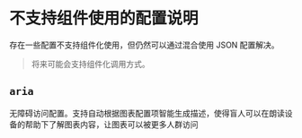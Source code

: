 
# 不支持组件使用的配置说明

存在一些配置不支持组件化使用，但仍然可以通过混合使用 JSON 配置解决。

> 将来可能会支持组件化调用方式。

## `aria`

无障碍访问配置。支持自动根据图表配置项智能生成描述，使得盲人可以在朗读设备的帮助下了解图表内容，让图表可以被更多人群访问

<VueEcharts style="width:100%;height:300px;">
  <Bar :data="[65, 59, 80, 81, 56, 55]" name="销量" />
  <XAxis :data="['衬衫', '羊毛衫', '雪纺衫', '裤子', '高跟鞋', '袜子']" />
  <YAxis />
  <Title text="商品销量统计" />
</VueEcharts>

<script setup>
    import {onMounted} from 'vue'
    import { useVueEcharts } from '@echarts-component/vue'

    const { setOption } = useVueEcharts()

    onMounted(() => {
        setOption({
            aria:{
                enabled: true
            }
        })
    })
</script>

```vue
<template>
    <VueEcharts style="width:100%;height:300px;">
        <Bar :data="[65, 59, 80, 81, 56, 55]" name="销量" />
        <XAxis :data="['衬衫', '羊毛衫', '雪纺衫', '裤子', '高跟鞋', '袜子']" />
        <YAxis />
        <Title text="商品销量统计" />
    </VueEcharts>
</template>
<script setup>
    import {onMounted} from 'vue'
    import { useVueEcharts } From '@echarts-component/vue'

    const { setOption } = useVueEcharts()

    onMounted(() => {
        setOption({
            aria:{
                enabled: true
            }
        })
    })
</script>
```

## `media`

媒体查询自适应配置。自适应配置需要根据不同屏幕的大小来设置不同的配置，可以通过配置JSON的方式设置媒体查询自适应。

```vue
<script setup>
    import {onMounted} from 'vue'
    import { useVueEcharts } From '@echarts-component/vue'

    const { setOption } = useVueEcharts()

    onMounted(() => {
        setOption({
            media:[
                { 
                    query:{
                        minWidth: 600,
                    },
                    option:{ 
                        xAxis: {},
                        title:{},
                        // ... 其他
                    }
                },
                { 
                    query:{
                        minWidth: 1200,
                    },
                    option:{ 
                        xAxis: {},
                        title:{},
                        // ... 其他
                    }
                }
            ]
        })
    })
</script>
```
